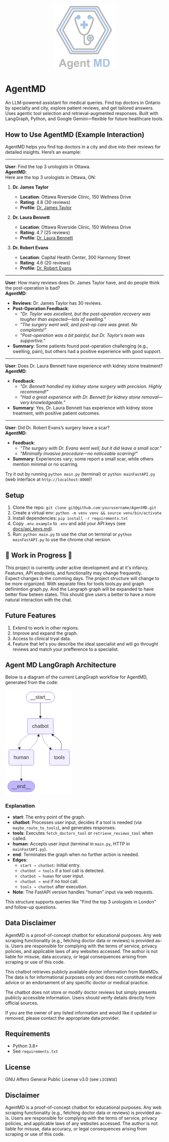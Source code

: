 <p align="center">
  <img src="images/Agent_MD_logo.png" alt="AgentMD Logo" width="200"/>
</p>

# AgentMD
An LLM-powered assistant for medical queries. Find top doctors  in Ontario by specialty and city, explore patient reviews, and get tailored answers. Uses agentic tool selection and retrieval-augmented responses. Built with LangGraph, Python, and Google Gemini—flexible for future healthcare tools.

## How to Use AgentMD (Example Interaction)

AgentMD helps you find top doctors in a city and dive into their reviews for detailed insights. Here’s an example:

---

**User**: Find the top 3 urologists in Ottawa.  
**AgentMD**:  
Here are the top 3 urologists in Ottawa, ON:  

1. **Dr. James Taylor**  
   - **Location**: Ottawa Riverside Clinic, 150 Wellness Drive  
   - **Rating**: 4.8 (30 reviews)  
   - **Profile**: [Dr. James Taylor](https://www.examplemed.com/doctor-ratings/[id]/Dr-James-Taylor-Ottawa-ON.html)  

2. **Dr. Laura Bennett**  
   - **Location**: Ottawa Riverside Clinic, 150 Wellness Drive  
   - **Rating**: 4.7 (25 reviews)  
   - **Profile**: [Dr. Laura Bennett](https://www.examplemed.com/doctor-ratings/[id]/Dr-Laura-Bennett-Ottawa-ON.html)  

3. **Dr. Robert Evans**  
   - **Location**: Capital Health Center, 300 Harmony Street  
   - **Rating**: 4.6 (20 reviews)  
   - **Profile**: [Dr. Robert Evans](https://www.examplemed.com/doctor-ratings/[id]/Dr-Robert-Evans-Ottawa-ON.html)  

---

**User**: How many reviews does Dr. James Taylor have, and do people think the post-operation is bad?  
**AgentMD**:  
- **Reviews**: Dr. James Taylor has 30 reviews.  
- **Post-Operation Feedback**:  
  - _"Dr. Taylor was excellent, but the post-operation recovery was tougher than expected—lots of swelling."_  
  - _"The surgery went well, and post-op care was great. No complaints!"_  
  - _"Post-operation was a bit painful, but Dr. Taylor’s team was supportive."_  
- **Summary**: Some patients found post-operation challenging (e.g., swelling, pain), but others had a positive experience with good support.

---

**User**: Does Dr. Laura Bennett have experience with kidney stone treatment?  
**AgentMD**:  
- **Feedback**:  
  - _"Dr. Bennett handled my kidney stone surgery with precision. Highly recommend!"_  
  - _"Had a great experience with Dr. Bennett for kidney stone removal—very knowledgeable."_  
- **Summary**: Yes, Dr. Laura Bennett has experience with kidney stone treatment, with positive patient outcomes.

---

**User**: Did Dr. Robert Evans’s surgery leave a scar?  
**AgentMD**:  
- **Feedback**:  
  - _"The surgery with Dr. Evans went well, but it did leave a small scar."_  
  - _"Minimally invasive procedure—no noticeable scarring!"_  
- **Summary**: Experiences vary; some report a small scar, while others mention minimal or no scarring.

Try it out by running `python main.py` (terminal) or `python mainFastAPI.py` (web interface at `http://localhost:8000`)!

## Setup
1. Clone the repo: `git clone git@github.com:yourusername/AgentMD.git`
2. Create a virtual env: `python -m venv venv && source venv/bin/activate`
3. Install dependencies: `pip install -r requirements.txt`
4. Copy `.env.example` to `.env` and add your API keys (see [docs/api_keys.md](docs/api_keys.md)).
5. Run: `python main.py` to use the chat on terminal or `python mainFastAPI.py` to use the chrome chat version.

## 🚧 **Work in Progress** 🚧

This project is currently under active development and at it's infancy. Features, API endpoints, and functionality may change frequently.  
Expect changes in the comming days. The project structure will change to be more organized. With separate files for tools tools.py and graph defiinintion graph.py. And the Langraph graph will be expanded to have better flow beteen states. This should give users a better to have a more natural interaction with the chat.

## Future Features
1. Extend to work in other regions.
2. Improve and expand the graph.
3. Access to clinical tryal data.
4. Feature that let's you describe the ideal specialist and will go throught reviews and match your prefference to a specialist.

## Agent MD LangGraph Architecture

Below is a diagram of the current LangGraph workflow for AgentMD, generated from the code:

![AgentMD LangGraph](agentmd_graph.png)

### Explanation
- **start**: The entry point of the graph.
- **chatbot**: Processes user input, decides if a tool is needed (via `maybe_route_to_tools`), and generates responses.
- **tools**: Executes `fetch_doctors_tool` or `retrieve_reviews_tool` when called.
- **human**: Accepts user input (terminal in `main.py`, HTTP in `mainFastAPI.py`).
- **end**: Terminates the graph when no further action is needed.
- **Edges**: 
  - `start → chatbot`: Initial entry.
  - `chatbot → tools` if a tool call is detected.
  - `chatbot → human` for user input.
  - `chatbot → end` if no tool call.
  - `tools → chatbot` after execution.
- **Note**: The FastAPI version handles "human" input via web requests.

This structure supports queries like "Find the top 3 urologists in London" and follow-up questions.

## Data Disclaimer
AgentMD is a proof-of-concept chatbot for educational purposes. Any web scraping functionality (e.g., fetching doctor data or reviews) is provided as-is. Users are responsible for complying with the terms of service, privacy policies, and applicable laws of any websites accessed. The author is not liable for misuse, data accuracy, or legal consequences arising from scraping or use of this code.

This chatbot retrieves publicly available doctor information from RateMDs. The data is for informational purposes only and does not constitute medical advice or an endorsement of any specific doctor or medical practice. 

The chatbot does not store or modify doctor reviews but simply presents publicly accessible information. Users should verify details directly from official sources.

If you are the owner of any listed information and would like it updated or removed, please contact the appropriate data provider.

## Requirements
- Python 3.8+
- See `requirements.txt`

## License
GNU Affero General Public License v3.0 (see `LICENSE`)

## Disclaimer
AgentMD is a proof-of-concept chatbot for educational purposes. Any web scraping functionality (e.g., fetching doctor data or reviews) is provided as-is. Users are responsible for complying with the terms of service, privacy policies, and applicable laws of any websites accessed. The author is not liable for misuse, data accuracy, or legal consequences arising from scraping or use of this code.
